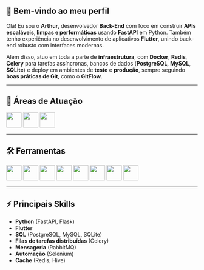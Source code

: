 ## 👋 Bem-vindo ao meu perfil

Olá! Eu sou o **Arthur**, desenvolvedor **Back-End** com foco em construir **APIs escaláveis, limpas e performáticas** usando **FastAPI** em Python. Também tenho experiência no desenvolvimento de aplicativos **Flutter**, unindo back-end robusto com interfaces modernas.

Além disso, atuo em toda a parte de **infraestrutura**, com **Docker**, **Redis**, **Celery** para tarefas assíncronas, bancos de dados (**PostgreSQL**, **MySQL**, **SQLite**) e deploy em ambientes de **teste** e **produção**, sempre seguindo **boas práticas de Git**, como o **GitFlow**.

---

## 🚀 Áreas de Atuação

<img src="https://cdn.jsdelivr.net/gh/devicons/devicon@latest/icons/android/android-original.svg" width="40"/> <img src="https://cdn.jsdelivr.net/gh/devicons/devicon@latest/icons/apple/apple-original.svg" width="40"/> <img src="https://cdn.jsdelivr.net/gh/devicons/devicon@latest/icons/fastapi/fastapi-original.svg" width="40"/>

---

## 🛠️ Ferramentas

<img src="https://cdn.jsdelivr.net/gh/devicons/devicon@latest/icons/flutter/flutter-original.svg" width="40"/>    <img src="https://cdn.jsdelivr.net/gh/devicons/devicon@latest/icons/fastapi/fastapi-original-wordmark.svg" width="40"/>   <img src="https://cdn.jsdelivr.net/gh/devicons/devicon@latest/icons/docker/docker-original-wordmark.svg" width="40"/>    <img src="https://cdn.jsdelivr.net/gh/devicons/devicon@latest/icons/redis/redis-plain-wordmark.svg" width="40"/>  <img src="https://cdn.jsdelivr.net/gh/devicons/devicon@latest/icons/postgresql/postgresql-original-wordmark.svg" width="40"/>   <img src="https://cdn.jsdelivr.net/gh/devicons/devicon@latest/icons/mysql/mysql-original-wordmark.svg" width="40"/>    <img src="https://cdn.jsdelivr.net/gh/devicons/devicon@latest/icons/sqlite/sqlite-original-wordmark.svg" width="40"/>  <img src="https://cdn.jsdelivr.net/gh/devicons/devicon@latest/icons/html5/html5-original-wordmark.svg" width="40"/>

---

## ⚡ Principais Skills

- **Python** (FastAPI, Flask)
- **Flutter**
- **SQL** (PostgreSQL, MySQL, SQLite)
- **Filas de tarefas distribuídas** (Celery)
- **Mensageria** (RabbitMQ)
- **Automação** (Selenium)
- **Cache** (Redis, Hive)
